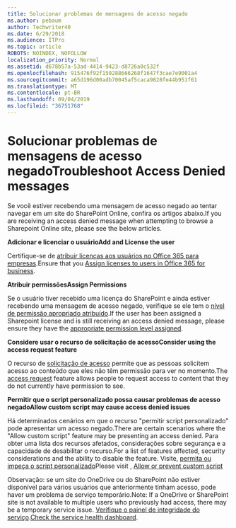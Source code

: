 ```yaml
---
title: Solucionar problemas de mensagens de acesso negado
ms.author: pebaum
author: Techwriter40
ms.date: 6/29/2018
ms.audience: ITPro
ms.topic: article
ROBOTS: NOINDEX, NOFOLLOW
localization_priority: Normal
ms.assetid: d678b57a-53ad-4414-9423-d8726a0c532f
ms.openlocfilehash: 915476f92f150288666268f1647f3cae7e9001a4
ms.sourcegitcommit: a65d196d00adb70045af5caca9828fe44b951f61
ms.translationtype: MT
ms.contentlocale: pt-BR
ms.lasthandoff: 09/04/2019
ms.locfileid: "36751768"
---
```

# <a name="troubleshoot-access-denied-messages"></a><span data-ttu-id="f2c6e-102">Solucionar problemas de mensagens de acesso negado</span><span class="sxs-lookup"><span data-stu-id="f2c6e-102">Troubleshoot Access Denied messages</span></span>

<span data-ttu-id="f2c6e-103">Se você estiver recebendo uma mensagem de acesso negado ao tentar navegar em um site do SharePoint Online, confira os artigos abaixo.</span><span class="sxs-lookup"><span data-stu-id="f2c6e-103">If you are receiving an access denied message when attempting to browse a Sharepoint Online site, please see the below articles.</span></span>

<span data-ttu-id="f2c6e-104">**Adicionar e licenciar o usuário**</span><span class="sxs-lookup"><span data-stu-id="f2c6e-104">**Add and License the user**</span></span>

<span data-ttu-id="f2c6e-105">Certifique-se de [atribuir licenças aos usuários no Office 365 para empresas](https://docs.microsoft.com/office365/admin/subscriptions-and-billing/assign-licenses-to-users?view=o365-worldwide&amp;tabs=One).</span><span class="sxs-lookup"><span data-stu-id="f2c6e-105">Ensure that you [Assign licenses to users in Office 365 for business](https://docs.microsoft.com/office365/admin/subscriptions-and-billing/assign-licenses-to-users?view=o365-worldwide&amp;tabs=One).</span></span>

<span data-ttu-id="f2c6e-106">**Atribuir permissões**</span><span class="sxs-lookup"><span data-stu-id="f2c6e-106">**Assign Permissions**</span></span>

<span data-ttu-id="f2c6e-107">Se o usuário tiver recebido uma licença do SharePoint e ainda estiver recebendo uma mensagem de acesso negado, verifique se ele tem o [nível de permissão apropriado atribuído](https://docs.microsoft.com/sharepoint/understanding-permission-levels).</span><span class="sxs-lookup"><span data-stu-id="f2c6e-107">If the user has been assigned a Sharepoint license and is still receiving an access denied message, please ensure they have the [appropriate permission level assigned](https://docs.microsoft.com/sharepoint/understanding-permission-levels).</span></span>

<span data-ttu-id="f2c6e-108">**Considere usar o recurso de solicitação de acesso**</span><span class="sxs-lookup"><span data-stu-id="f2c6e-108">**Consider using the access request feature**</span></span>

<span data-ttu-id="f2c6e-109">O recurso de [solicitação de acesso](https://support.office.com/article/Set-up-and-manage-access-requests-94B26E0B-2822-49D4-929A-8455698654B3) permite que as pessoas solicitem acesso ao conteúdo que eles não têm permissão para ver no momento.</span><span class="sxs-lookup"><span data-stu-id="f2c6e-109">The [access request](https://support.office.com/article/Set-up-and-manage-access-requests-94B26E0B-2822-49D4-929A-8455698654B3) feature allows people to request access to content that they do not currently have permission to see.</span></span> 

<span data-ttu-id="f2c6e-110">**Permitir que o script personalizado possa causar problemas de acesso negado**</span><span class="sxs-lookup"><span data-stu-id="f2c6e-110">**Allow custom script may cause access denied issues**</span></span>

<span data-ttu-id="f2c6e-111">Há determinados cenários em que o recurso "permitir script personalizado" pode apresentar um acesso negado.</span><span class="sxs-lookup"><span data-stu-id="f2c6e-111">There are certain scenarios where the "Allow custom script" feature may be presenting an access denied.</span></span> <span data-ttu-id="f2c6e-112">Para obter uma lista dos recursos afetados, considerações sobre segurança e a capacidade de desabilitar o recurso.</span><span class="sxs-lookup"><span data-stu-id="f2c6e-112">For a list of features affected, security considerations and the ability to disable the feature.</span></span> <span data-ttu-id="f2c6e-113">Visite, [permita ou impeça o script personalizado](https://docs.microsoft.com/sharepoint/allow-or-prevent-custom-script)</span><span class="sxs-lookup"><span data-stu-id="f2c6e-113">Please visit , [Allow or prevent custom script](https://docs.microsoft.com/sharepoint/allow-or-prevent-custom-script)</span></span>

<span data-ttu-id="f2c6e-114">Observação: se um site do OneDrive ou do SharePoint não estiver disponível para vários usuários que anteriormente tinham acesso, pode haver um problema de serviço temporário.</span><span class="sxs-lookup"><span data-stu-id="f2c6e-114">Note: If a OneDrive or SharePoint site is not available to multiple users who previously had access, there may be a temporary service issue.</span></span> <span data-ttu-id="f2c6e-115">[Verifique o painel de integridade do serviço](https://portal.office.com/adminportal/home#/servicehealth).</span><span class="sxs-lookup"><span data-stu-id="f2c6e-115">[Check the service health dashboard](https://portal.office.com/adminportal/home#/servicehealth).</span></span>


  

